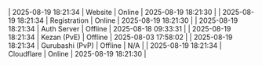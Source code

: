 | 2025-08-19 18:21:34 | Website | Online | 2025-08-19 18:21:30 |
| 2025-08-19 18:21:34 | Registration | Online | 2025-08-19 18:21:30 |
| 2025-08-19 18:21:34 | Auth Server | Offline | 2025-08-18 09:33:31 |
| 2025-08-19 18:21:34 | Kezan (PvE) | Offline | 2025-08-03 17:58:02 |
| 2025-08-19 18:21:34 | Gurubashi (PvP) | Offline | N/A |
| 2025-08-19 18:21:34 | Cloudflare | Online | 2025-08-19 18:21:30 |
